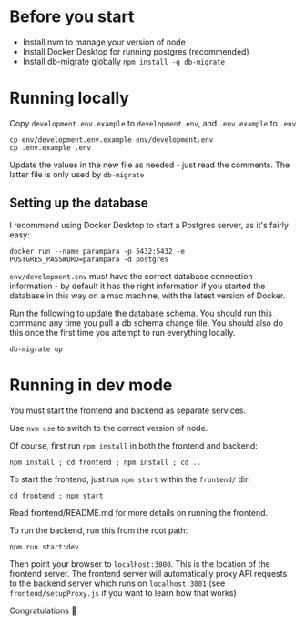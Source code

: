 # Before you start

- Install nvm to manage your version of node
- Install Docker Desktop for running postgres (recommended)
- Install db-migrate globally `npm install -g db-migrate`

# Running locally

Copy `development.env.example` to `development.env`, and `.env.example` to `.env`

    cp env/development.env.example env/development.env
    cp .env.example .env

Update the values in the new file as needed - just read the comments. The latter file is only used by `db-migrate`

## Setting up the database

I recommend using Docker Desktop to start a Postgres server, as it's fairly easy:

    docker run --name parampara -p 5432:5432 -e POSTGRES_PASSWORD=parampara -d postgres

`env/development.env` must have the correct database connection information - by default it has the right information if you started the database in this way on a mac machine, with the latest version of Docker.

Run the following to update the database schema. You should run this command any time you pull a db schema change file. You should also do this once the first time you attempt to run everything locally.

    db-migrate up

# Running in dev mode

You must start the frontend and backend as separate services.

Use `nvm use` to switch to the correct version of node.

Of course, first run `npm install` in both the frontend and backend:

    npm install ; cd frontend ; npm install ; cd ..

To start the frontend, just run `npm start` within the `frontend/` dir:

    cd frontend ; npm start

Read frontend/README.md for more details on running the frontend.

To run the backend, run this from the root path:

    npm run start:dev

Then point your browser to `localhost:3000`. This is the location of the frontend server. The frontend server will automatically proxy API requests to the backend server which runs on `localhost:3001` (see `frontend/setupProxy.js` if you want to learn how that works)

Congratulations 🥳

